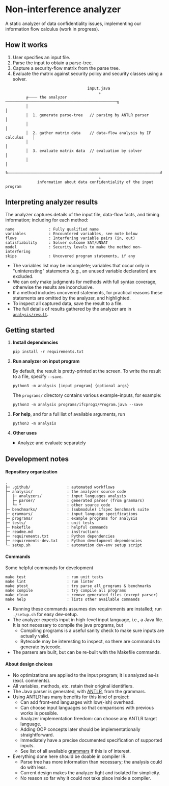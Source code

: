 # Non-interference analyzer 

A static analyzer of data confidentiality issues, implementing our information flow calculus (work in progress).

## How it works

1. User specifies an input file.
2. Parse the input to obtain a parse-tree.
3. Capture a security-flow matrix from the parse tree.
4. Evaluate the matrix against security policy and security classes using a solver.

```
                                    input.java
                                         ↓
         ╔──── the analyzer ─────────────────────────────────────────────────╗
         │                                                                   │ 
         │  1. generate parse-tree   // parsing by ANTLR parser              │
         │                                                                   │
         │  2. gather matrix data    // data-flow analysis by IF calculus    │
         │                                                                   │
         │  3. evaluate matrix data  // evaluation by solver                 │
         │                                                                   │
         ╚───────────────────────────────────────────────────────────────────╝
                                         ↓
              information about data confidentiality of the input program                              
```

## Interpreting analyzer results

The analyzer captures details of the input file, data-flow facts, and timing information;
including for each method:

```
name               : Fully qualified name
variables          : Encountered variables, see note below               
flows              : Interfering variable pairs (in, out)    
satisfiability     : Solver outcome SAT/UNSAT                 
model              : Security levels to make the method non-interfering
skips              : Uncovered program statements, if any 
```

* The variables list may be incomplete; variables that occur only in "uninteresting" statements (e.g., an unused variable declaration) are excluded.
* We can only make judgments for methods with full syntax coverage, otherwise the results are inconclusive.
* If a method includes uncovered statements, for practical reasons these statements are omitted by the analyzer, and highlighted.
* To inspect all captured data, save the result to a file. 
* The full details of results gathered by the analyzer are in [`analysis/result`](analysis/result.py). 


## Getting started


1. **Install dependencies**

   ```
   pip install -r requirements.txt
   ```

2. **Run analyzer on input program**

   By default, the result is pretty-printed at the screen.
   To write the result to a file, specify `--save`.

   ```
   python3 -m analysis [input program] {optional args}
   ```

   The `programs/` directory contains various example-inputs, for example:

   ```
   python3 -m analysis programs/ifcprog1/Program.java --save
   ```
   
   

3. **For help**, and for a full list of available arguments, run

   ```
   python3 -m analysis
   ```

4. **Other uses**

   <details><summary>Analyze and evaluate separately</summary>
  
    Use this strategy to evaluate the same program against different security policies, without repeating the prior steps.
    
    First, parse and analyze a program, and save the (intermediate) result to a file. 
    
    ```
    python3 -m analysis programs/ifcprog1/Program.java --run A --out result.json
    ```
    
    Then, give the prior result as input to the analyzer:
    
    ```
    python3 -m analysis result.json 
    ```
    
    </details>

## Development notes

#### Repository organization

```
.
├─ .github/                : automated workflows      
├─ analysis/               : the analyzer source code
│  ├─ analyzers/           : input languages analysis
│  ├─ parser/              : generated parser (from grammars)
│  └─ *                    : other source code
├─ benchmarks/             : (submodule) ifspec benchmark suite
├─ grammars/               : input language specifications
├─ programs/               : example programs for analysis
├─ tests/                  : unit tests
├─ Makefile                : helpful commands
├─ readme.md               : instructions
├─ requirements.txt        : Python dependencies 
├─ requirements-dev.txt    : Python development dependencies
└─ setup.sh                : automation dev-env setup script

```````

#### Commands

Some helpful commands for development

```
make test                  : run unit tests
make lint                  : run linter
make ptest                 : try parse all programs & benchmarks
make compile               : try compile all programs
make clean                 : remove generated files (except parser)
make help                  : lists other available commands
```

* Running these commands assumes dev requirements are installed;
  run `./setup.sh` for easy dev-setup.
* The analyzer expects input in high-level input language, i.e., a Java file.
  It is not necessary to compile the java programs, but
    * Compiling programs is a useful sanity check to make sure inputs are actually valid.
    * Bytecode may be interesting to inspect, so there are commands to generate bytecode.
* The parsers are built, but can be re-built with the Makefile commands.

#### About design choices

* No optimizations are applied to the input program; it is analyzed as-is (excl. comments).
* All variables, methods, etc. retain their original identifiers.
* The Java parser is generated, with [ANTLR](https://www.antlr.org/), from the grammars.
* Using ANTLR has many benefits for this kind of project:
    * Can add front-end languages with low(-ish) overhead.
    * Can choose input languages so that comparisons with previous works is possible.
    * Analyzer implementation freedom: can choose any ANTLR target language.
    * Adding OOP concepts later should be implementationally straightforward.
    * Immediately have a precise documented specification of supported inputs.
    * See list of all available [grammars](https://github.com/antlr/grammars-v4) if this is of interest.
* Everything done here should be doable in compiler IR.
    * Parse tree has more information than necessary; the analysis could do with less.
    * Current design makes the analyzer light and isolated for simplicity.
    * No reason so far why it could not take place inside a compiler.

